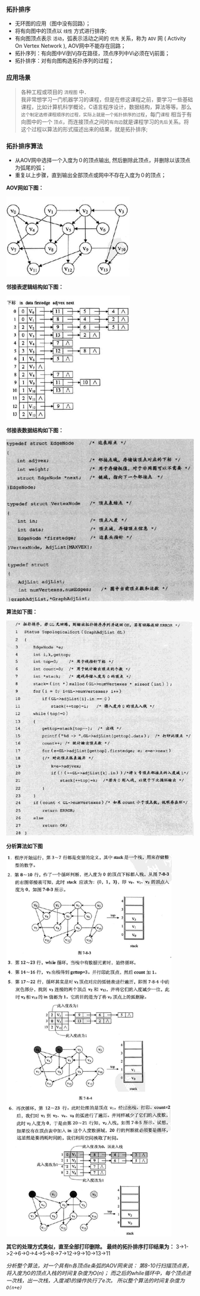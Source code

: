 ### 拓扑排序
* 无环图的应用（图中没有回路）；
* 将有向图中的顶点以 `线性` 方式进行排序; 
* 有向图顶点表示 `活动`，弧表示活动之间的 `优先` 关系，称为 `AOV` 网 ( Activity On Vertex Network ), AOV网中不能存在回路；
* 拓扑序列：有向图中Vi到Vj存在路径，顶点序列中Vi必须在Vj前面；
* 拓扑排序：对有向图构造拓扑序列的过程；

### 应用场景
> 各种工程或项目的 `流程图` 中．  
> 我非常想学习一门机器学习的课程，但是在修这课程之前，要学习一些基础课程，比如计算机科学概论，C语言程序设计，数据结构，算法等等。那么`这个制定选修课程顺序的过程，实际上就是一个拓扑排序的过程`，每门`课程` 相当于有向图中的一个 `顶点`，而连接顶点之间的`有向边`就是课程学习的`先后`关系。将这个过程以算法的形式描述出来的结果，就是拓扑排序;  

### 拓扑排序算法
* 从AOV网中选择一个入度为０的顶点输出, 然后删除此顶点，并删除以该顶点为弧尾的弧；
* 重复以上步骤，直到输出全部顶点或网中不存在入度为０的顶点；


**AOV网如下图：**

![AOV网](https://raw.githubusercontent.com/liangxifeng833/my_program/master/images/datastruct/graph-topology-sort-1.png)  
  
**邻接表逻辑结构如下图：**  

![邻接表逻辑结构](https://raw.githubusercontent.com/liangxifeng833/my_program/master/images/datastruct/graph-topology-sort-2.png)  

**邻接表数据结构如下图：**  

![邻接表数据结构](https://raw.githubusercontent.com/liangxifeng833/my_program/master/images/datastruct/graph-topology-sort-3.png)  

**算法如下图：**

![算法](https://raw.githubusercontent.com/liangxifeng833/my_program/master/images/datastruct/graph-topology-sort-4.png)  

**分析算法如下图**

![分析算法](https://raw.githubusercontent.com/liangxifeng833/my_program/master/images/datastruct/graph-topology-sort-5.png)

**其它的处理方式类似，直至全部打印删除。** 
**最终的拓扑排序打印结果为：**
3->1->2->6->0->4->5->8->7->12->9->10->13->11

*分析整个算法，对一个具有n各顶点e条弧的AOV网来说：
第8-10行扫描顶点表，将入度为0的顶点入栈的时间复杂度为O(n)；
而之后的while循环中，每个顶点进一次栈，出一次栈，入度减1的操作执行了e次。
所以整个算法的时间复杂度为 `O(n+e)`*

